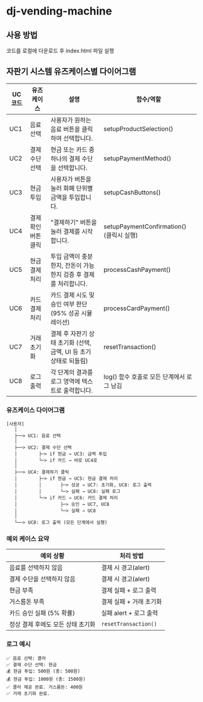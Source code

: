 # dj-vending-machine
## 사용 방법
코드를 로컬에 다운로드 후 index.html 파일 실행

## 자판기 시스템 유즈케이스별 다이어그램
| UC 코드 | 유즈케이스      | 설명                                          | 함수/역할                               |
| ----- |-------------|---------------------------------------------|-------------------------------------|
| UC1   | 음료 선택       | 사용자가 원하는 음료 버튼을 클릭하여 선택합니다.                 | setupProductSelection()             |
| UC2   | 결제 수단 선택    | 현금 또는 카드 중 하나의 결제 수단을 선택합니다.                | setupPaymentMethod()                | 
| UC3   | 현금 투입       | 사용자가 버튼을 눌러 화폐 단위별 금액을 투입합니다.             | setupCashButtons()                  | 
| UC4   | 결제 확인 버튼 클릭 | "결제하기" 버튼을 눌러 결제를 시작합니다.                  | setupPaymentConfirmation() (클릭시 실행) | 
| UC5   | 현금 결제 처리    | 투입 금액이 충분한지, 잔돈이 가능한지 검증 후 결제를 처리합니다.     | processCashPayment()                | 
| UC6   | 카드 결제 처리    | 카드 결제 시도 및 승인 여부 판단 (95% 성공 시뮬레이션)        | processCardPayment()                | 
| UC7   | 거래 초기화      | 결제 후 자판기 상태 초기화 (선택, 금액, UI 등 초기 상태로 되돌림) | resetTransaction()                  | 
| UC8   | 로그 출력       | 각 단계의 결과를 로그 영역에 텍스트로 출력합니다.        | log() 함수 호출로 모든 단계에서 로그 남김          | 

### 유즈케이스 다이어그램
```
[사용자]
   │
   ├──> UC1: 음료 선택
   │
   ├──> UC2: 결제 수단 선택
   │        ├─> if 현금 → UC3: 금액 투입
   │        └─> if 카드 → 바로 UC4로
   │
   ├──> UC4: 결제하기 클릭
   │        ├─> if 현금 → UC5: 현금 결제 처리
   │        │       ├─> 성공 → UC7: 초기화, UC8: 로그 출력
   │        │       └─> 실패 → UC8: 실패 로그
   │        └─> if 카드 → UC6: 카드 결제 처리
   │                ├─> 승인 → UC7, UC8
   │                └─> 실패 → UC8
   │
   └──> UC8: 로그 출력 (모든 단계에서 실행)
```
### 예외 케이스 요약
| 예외 상황               | 처리 방법                |
| ------------------- | -------------------- |
| 음료를 선택하지 않음         | 결제 시 경고(alert)       |
| 결제 수단을 선택하지 않음      | 결제 시 경고(alert)       |
| 현금 부족               | 결제 실패 + 로그 출력        |
| 거스름돈 부족             | 결제 실패 + 거래 초기화       |
| 카드 승인 실패 (5% 확률)    | 실패 alert + 로그 출력     |
| 정상 결제 후에도 모든 상태 초기화 | `resetTransaction()` |

### 로그 예시
```
✅ 음료 선택: 콜라
✅ 결제 수단 선택: 현금
💰 현금 투입: 500원 (총: 500원)
💰 현금 투입: 1000원 (총: 1500원)
✅ 콜라 제공 완료. 거스름돈: 400원
✅ 거래 초기화 완료.
```
